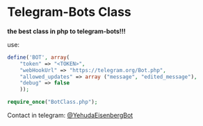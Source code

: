 # Telegram-Bots Class

**the best class in php to telegram-bots!!!**

use:
```php
define('BOT', array(
    "token" => "<TOKEN>",
    "webHookUrl" => "https://telegram.org/Bot.php",
    "allowed_updates" => array ("message", "edited_message"),
    "debug" => false
    ));

require_once("BotClass.php");
```

Contact in telegram: [@YehudaEisenbergBot](http://t.me/YehudaEisenbergBot "@YehudaEisenbergBot")